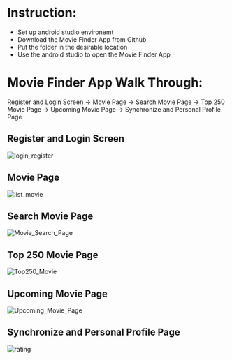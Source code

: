 # Instruction:
- Set up android studio environemt
- Download the Movie Finder App from Github
- Put the folder in the desirable location
- Use the android studio to open the Movie Finder App
# Movie Finder App Walk Through:
Register and Login Screen -> Movie Page -> Search Movie Page -> Top 250 Movie Page -> Upcoming Movie Page -> Synchronize and Personal Profile Page 
## Register and Login Screen 
![login_register](https://github.com/jianghuang588/Project/assets/143280771/25151349-421b-46ab-840e-d79cbb3f39a9)
## Movie Page
![list_movie](https://github.com/jianghuang588/Project/assets/143280771/871379b5-ae02-47f8-a85a-9c218a074861)
## Search Movie Page 
![Movie_Search_Page](https://github.com/user-attachments/assets/95c50b85-96aa-4615-b4b5-2adc839b899f)
## Top 250 Movie Page
![Top250_Movie](https://github.com/user-attachments/assets/ae9fb4e2-849f-472d-87ce-f7971ea72329)
## Upcoming Movie Page 
![Upcoming_Movie_Page](https://github.com/user-attachments/assets/47008cb8-4cda-468c-b6ea-17becffa8e2d)
## Synchronize and Personal Profile Page
![rating](https://github.com/user-attachments/assets/dabbe065-9c0b-4d71-9e4c-c56a1784b0e7)




